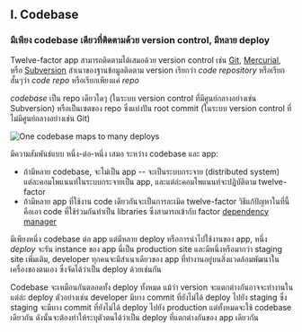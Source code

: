 ## I. Codebase

### มีเพียง codebase เดียวที่ติดตามด้วย version control, มีหลาย deploy

Twelve-factor app สามารถติดตามได้เสมอด้วย version control เช่น [Git](http://git-scm.com/), [Mercurial](https://www.mercurial-scm.org/), หรือ [Subversion](http://subversion.apache.org/) สำเนาของฐานข้อมูลติดตาม version เรียกว่า *code repository* หรือเรียกสั้นๆว่า *code repo* หรือเรียกเพียงแค่ *repo*

*codebase* เป็น repo เดียวใดๆ (ในระบบ version control ที่มีศูนย์กลางอย่างเช่น Subversion) หรือเป็นเซตของ repo ซึ่งแบ่งปัน root commit (ในระบบ version control ที่ไม่มีศูนย์กลางอย่างเช่น Git)

![One codebase maps to many deploys](/images/codebase-deploys.png)

มีความสัมพันธ์แบบ หนี่ง-ต่อ-หนึ่ง เสมอ ระหว่าง codebase และ app:

* ถ้ามีหลาย codebase, จะไม่เป็น app -- จะเป็นระบบกระจาย (distributed system) แต่ละคอมโพแนนท์ในระบบกระจายเป็น app, และแต่ล่ะคอมโพแนนท์จะปฏิบัติตาม twelve-factor
* ถ้ามีหลาย app ที่ใช้งาน code เดียวกันจะเป็นการละเมิด twelve-factor วิธีแก้ปัญหาในที่นี้คือเอา code ที่ใช้ร่วมกันทำเป็น libraries ซึ่งสามารถเข้ากับ factor [dependency manager](./dependencies)

มีเพียงหนึ่ง codebase ต่อ app แต่มีหลาย deploy หรือการนำไปใช้งานของ app, หนึ่ง *deploy* จะรัน instance ของ app นี่เป็น production site และมีหนึ่งหรือมากว่า staging site เพิ่มเติม, developer ทุกคนจะมีสำเนาเดียวของ app ที่ทำงานอยู่บนสิ่งแวดล้อมพัฒนาในเครื่องของตนเอง ซึ่งจัดได้ว่าเป็น deploy ด้วยเช่นกัน

Codebase จะเหมือนกันตลอดทั้ง deploy ทั้งหมด แม้ว่า version จะแตกต่างกันอาจจะทำงานในแต่ล่ะ deploy ตัวอย่างเช่น developer มีบาง commit ที่ยังไม่ได้ deploy ไปยัง staging ซึ่ง staging จะมีบาง commit ที่ยังไม่ได้ deploy ไปยัง production แต่ทั้งหมดจะใช้ codebase เดียวกัน ดังนั้นจะต้องทำให้ระบุตัวตนได้ว่าเป็น deploy ที่แตกต่างกันของ app เดียวกัน

